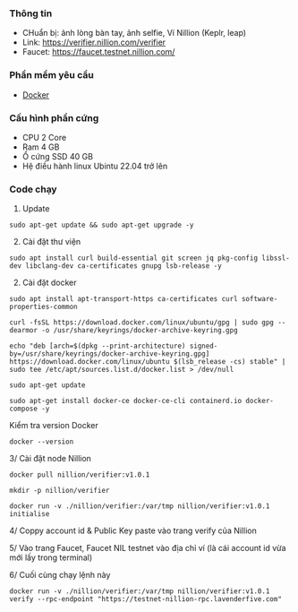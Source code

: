 
### Thông tin
- CHuẩn bị: ảnh lòng bàn tay, ảnh selfie, Ví Nillion (Keplr, leap)
- Link: https://verifier.nillion.com/verifier
- Faucet: https://faucet.testnet.nillion.com/

### Phần mềm yêu cầu

- [Docker](https://docs.docker.com/desktop/)


### Cấu hình phần cứng
- CPU 2 Core
- Ram 4 GB
- Ổ cứng SSD 40 GB
- Hệ điều hành linux Ubintu 22.04 trở lên

### Code chạy

1. Update

```
sudo apt-get update && sudo apt-get upgrade -y
```

2. Cài đặt thư viện
```
sudo apt install curl build-essential git screen jq pkg-config libssl-dev libclang-dev ca-certificates gnupg lsb-release -y
```

2. Cài đặt docker

```
sudo apt install apt-transport-https ca-certificates curl software-properties-common
```
```
curl -fsSL https://download.docker.com/linux/ubuntu/gpg | sudo gpg --dearmor -o /usr/share/keyrings/docker-archive-keyring.gpg
```
```
echo "deb [arch=$(dpkg --print-architecture) signed-by=/usr/share/keyrings/docker-archive-keyring.gpg] https://download.docker.com/linux/ubuntu $(lsb_release -cs) stable" | sudo tee /etc/apt/sources.list.d/docker.list > /dev/null
```
```
sudo apt-get update
```
```
sudo apt-get install docker-ce docker-ce-cli containerd.io docker-compose -y
```

Kiểm tra version Docker
```
docker --version
```

3/ Cài đặt node Nillion

```
docker pull nillion/verifier:v1.0.1
```
```
mkdir -p nillion/verifier
```
```
docker run -v ./nillion/verifier:/var/tmp nillion/verifier:v1.0.1 initialise
```

4/ Coppy account id & Public Key paste vào trang verify của Nillion

5/ Vào trang Faucet, Faucet NIL testnet vào địa chỉ ví (là cái account id vừa mới lấy trong terminal)

6/ Cuối cùng chạy lệnh này
```
docker run -v ./nillion/verifier:/var/tmp nillion/verifier:v1.0.1 verify --rpc-endpoint "https://testnet-nillion-rpc.lavenderfive.com"
```




